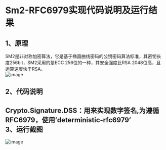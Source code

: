 Sm2-RFC6979实现代码说明及运行结果
=======
1、原理
-------

SM2是非对称加密算法，它是基于椭圆曲线密码的公钥密码算法标准，其密钥长度256bit，SM2采用的是ECC 256位的一种，其安全强度比RSA 2048位高，且运算速度快于RSA。
<br>
![image](https://github.com/ZehaoLiukey/Liuzehao-experiment/blob/main/sm2-rfc6979/4.png)<br>

2、代码说明
----------
Crypto.Signature.DSS：用来实现数字签名,为遵循RFC6979，使用’deterministic-rfc6979’<br>
3、运行截图
------
![image](https://github.com/ZehaoLiukey/Liuzehao-experiment/blob/main/sm2-rfc6979/3.png)<br>


